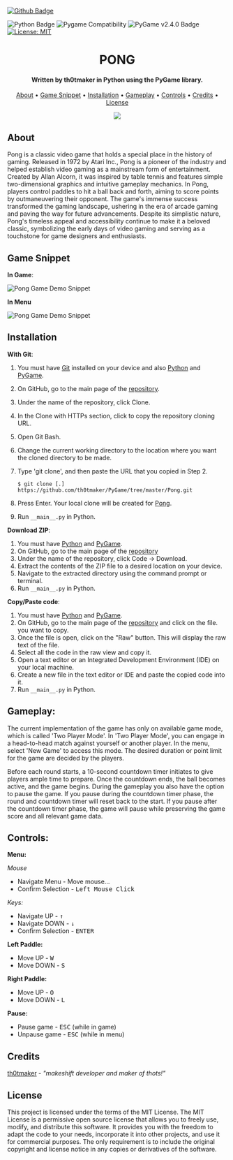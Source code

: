 [![Github Badge](badges/th0tmaker-github.svg)](https://github.com/th0tmaker)

![Python Badge](badges/python-badge.svg)
![Pygame Compatibility](badges/pygame_compatibility.svg)
![PyGame v2.4.0 Badge](badges/pypi_v2.4.0.svg)
[![License: MIT](https://img.shields.io/badge/License-MIT-yellow.svg)](https://opensource.org/licenses/MIT)

<h1 align="center">PONG</h1>

<h4 align="center">Written by th0tmaker in Python using the PyGame library.</h4>

<p align="center">
  <a href="#about">About</a> •
  <a href="#game-snippet">Game Snippet</a> •
  <a href="#installation">Installation</a> •
  <a href="#gameplay">Gameplay</a> •
  <a href="#controls">Controls</a> •
  <a href="#credits">Credits</a> •
  <a href="#license">License</a>
</p>

<p align="center">
<img src="readme_images/PongInGame.png">
</p>

## About

Pong is a classic video game that holds a special place in the history of gaming.
Released in 1972 by Atari Inc., Pong is a pioneer of the industry and helped establish video gaming as a mainstream form
of entertainment. Created by Allan Alcorn, it was inspired by table tennis and features simple two-dimensional graphics
and intuitive gameplay mechanics. In Pong, players control paddles to hit a ball back and forth,
aiming to score points by outmaneuvering their opponent. The game's immense success transformed the gaming landscape,
ushering in the era of arcade gaming and paving the way for future advancements.
Despite its simplistic nature, Pong's timeless appeal and accessibility continue to make it a beloved classic,
symbolizing the early days of video gaming and serving as a touchstone for game designers and enthusiasts.


## Game Snippet
**In Game**:

![Pong Game Demo Snippet](readme_images/PongDemoSnippet.gif)

**In Menu**

![Pong Game Demo Snippet](readme_images/PongDemoMenuSnippet.gif)

## Installation

**With Git**:

1. You must have [Git](https://git-scm.com/downloads) installed on your device and also
[Python](https://www.python.org/downloads/) and [PyGame](https://www.pygame.org/news).
2. On GitHub, go to the main page of the [repository](https://github.com/th0tmaker/PyGame/tree/master/Pong).
3. Under the name of the repository, click Clone.
4. In the Clone with HTTPs section, click to copy the repository cloning URL.
5. Open Git Bash.
6. Change the current working directory to the location where you want the cloned directory to be made.
7. Type 'git clone', and then paste the URL that you copied in Step 2.

   ```$ git clone [.] https://github.com/th0tmaker/PyGame/tree/master/Pong.git```
   
8. Press Enter. Your local clone will be created for [Pong](https://github.com/th0tmaker/PyGame/tree/master/Pong).
9. Run `__main__.py` in Python.

**Download ZIP**:

1. You must have [Python](https://www.python.org/downloads/) and [PyGame](https://www.pygame.org/news).
2. On GitHub, go to the main page of the [repository](https://github.com/th0tmaker/PyGame/tree/master/Pong)
3. Under the name of the repository, click Code -> Download.
4. Extract the contents of the ZIP file to a desired location on your device.
5. Navigate to the extracted directory using the command prompt or terminal.
6. Run `__main__.py` in Python.

**Copy/Paste code**:

1. You must have [Python](https://www.python.org/downloads/) and [PyGame](https://www.pygame.org/news).
2. On GitHub, go to the main page of the [repository](https://github.com/th0tmaker/PyGame/tree/master/Pong) and click on the file.
you want to copy.
3. Once the file is open, click on the "Raw" button. This will display the raw text of the file.
4. Select all the code in the raw view and copy it.
5. Open a text editor or an Integrated Development Environment (IDE) on your local machine.
6. Create a new file in the text editor or IDE and paste the copied code into it.
7. Run `__main__.py` in Python.

## Gameplay:

The current implementation of the game has only on available game mode, which is called 'Two Player Mode'.
In 'Two Player Mode', you can engage in a head-to-head match against yourself or another player.
In the menu, select 'New Game' to access this mode. The desired duration or point limit for the game are decided
by the players.

Before each round starts, a 10-second countdown timer initiates to give players ample time to prepare.
Once the countdown ends, the ball becomes active, and the game begins.
During the gameplay you also have the option to pause the game.
If you pause during the countdown timer phase, the round and countdown timer will reset back to the start.
If you pause after the countdown timer phase, the game will pause while preserving the game score and all relevant game data.

## Controls:

**Menu:**

*Mouse*
* Navigate Menu - Move mouse...
* Confirm Selection - <kbd>Left Mouse Click</kbd>


*Keys:* 
* Navigate UP - <kbd>&uparrow;</kbd>
* Navigate DOWN - <kbd>&downarrow;</kbd>
* Confirm Selection - <kbd>ENTER</kbd>


**Left Paddle:**

* Move UP - <kbd>W</kbd>
* Move DOWN - <kbd>S</kbd>

**Right Paddle:** 

* Move UP - <kbd>O</kbd>
* Move DOWN - <kbd>L</kbd>

**Pause:**

* Pause game - <kbd>ESC</kbd> (while in game)
* Unpause game - <kbd>ESC</kbd> (while in menu)

## Credits
[th0tmaker](https://github.com/th0tmaker) - *"makeshift developer and maker of thots!"*

## License
This project is licensed under the terms of the MIT License. The MIT License is a permissive open source license that allows you to freely use, modify, and distribute this software. It provides you with the freedom to adapt the code to your needs, incorporate it into other projects, and use it for commercial purposes. The only requirement is to include the original copyright and license notice in any copies or derivatives of the software.
